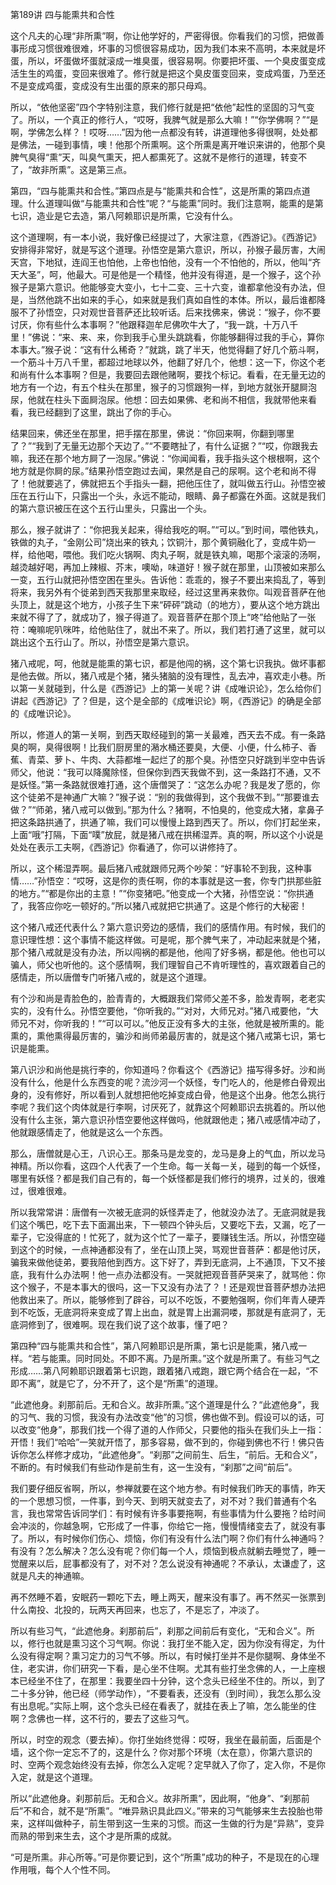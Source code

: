 第189讲 四与能熏共和合性

这个凡夫的心理“非所熏”啊，你让他学好的，严密得很。你看我们的习惯，把做善事形成习惯很难很难，坏事的习惯很容易成功，因为我们本来不高明，本来就是坏蛋，所以，坏蛋做坏蛋就滚成一堆臭蛋，很容易啊。你要把坏蛋、一个臭皮蛋变成活生生的鸡蛋，变回来很难了。修行就是把这个臭皮蛋变回来，变成鸡蛋，乃至还不是变成鸡蛋，变成没有生出蛋的原来的那只母鸡。

所以，“依他坚密”四个字特别注意，我们修行就是把“依他”起性的坚固的习气变了。所以，一个真正的修行人，“哎呀，我脾气就是那么大嘛！”“你学佛啊？”“是啊，学佛怎么样？！哎呀……”因为他一点都没有转，讲道理他多得很啊，处处都是佛法，一碰到事情，噢！他那个所熏啊。这个所熏是离开唯识来讲的，他那个臭脾气臭得“熏”天，叫臭气熏天，把人都熏死了。这就不是修行的道理，转变不了，“故非所熏”。这是第三点。

第四，“四与能熏共和合性。”第四点是与“能熏共和合性”，这是所熏的第四点道理。什么道理叫做“与能熏共和合性”呢？“与能熏”同时。我们注意啊，能熏的是第七识，造业是它去造，第八阿赖耶识是所熏，它没有什么。

这个道理啊，有一本小说，我好像已经提过了，大家注意，《西游记》。《西游记》安排得非常好，就是写这个道理。孙悟空是第六意识，所以，孙猴子最厉害，大闹天宫，下地狱，连阎王也怕他，上帝也怕他，没有一个不怕他的，所以，他叫“齐天大圣”，呵，他最大。可是他是一个精怪，他并没有得道，是一个猴子，这个孙猴子是第六意识。他能够变大变小，七十二变、三十六变，谁都拿他没有办法，但是，当然他跳不出如来的手心，如来就是我们真如自性的本体。所以，最后谁都降服不了孙悟空，只对观世音菩萨还比较听话。后来找佛来，佛说：“猴子，你不要讨厌，你有些什么本事啊？”他跟释迦牟尼佛吹牛大了，“我一跳，十万八千里！”佛说：“来、来、来，你到我手心里头跳跳看，你能够翻得过我的手心，算你本事大。”猴子说：“这有什么稀奇？”就跳，跳了半天，他觉得翻了好几个筋斗啊，一个筋斗十万八千里，都超过地球以外，他翻了好几个，他想：这一下，你这个老和尚有什么本事啊？但是，我要回去跟他赌啊，要找个标记。看看，在无量无边的地方有一个边，有五个柱头在那里，猴子的习惯跟狗一样，到地方就张开腿屙泡尿，他就在柱头下面屙泡尿。他想：回去如果佛、老和尚不相信，我就带他来看看，我已经翻到了这里，跳出了你的手心。

结果回来，佛还坐在那里，把手摆在那里，佛说：“你回来啊，你翻到哪里了？”“我到了无量无边那个天边了。”“不要瞎扯了，有什么证据？”“哎，你跟我去嘛，我还在那个地方屙了一泡尿。”佛说：“你闻闻看，我手指头这个根根啊，这个地方就是你屙的尿。”结果孙悟空跑过去闻，果然是自己的尿啊。这个老和尚不得了！他就要逃了，佛就把五个手指头一翻，把他压住了，就叫做五行山。孙悟空被压在五行山下，只露出一个头，永远不能动，眼睛、鼻子都露在外面。这就是我们的第六意识被压在这个五行山里头，只露出一个头。

那么，猴子就讲了：“你把我关起来，得给我吃的啊。”“可以。”到时间，喂他铁丸，铁做的丸子，“金刚公司”烧出来的铁丸；饮铜汁，那个黄铜融化了，变成牛奶一样，给他喝，喂他。我们吃火锅啊、肉丸子啊，就是铁丸嘛，喝那个滚滚的汤啊，越烫越好喝，再加上辣椒、芥末，噢呦，味道好！猴子就在那里，山顶被如来那么一变，五行山就把孙悟空困在里头。告诉他：乖乖的，猴子不要出来捣乱了，等到将来，我另外有个徙弟到西天我那里来取经，经过这里再来救你。叫观音菩萨在他头顶上，就是这个地方，小孩子生下来“砰砰”跳动（的地方），要从这个地方跳出来就不得了了，就成功了，猴子得道了。观音菩萨在那个顶上“咚”给他贴了一张符：唵嘛呢叭咪吽，给他贴住了，就出不来了。所以，我们若打通了这里，就可以跳出这个五行山了。所以，孙悟空是第六意识。

猪八戒呢，呵，他就是能熏的第七识，都是他闯的祸，这个第七识我执。做坏事都是他去做。所以，猪八戒是个猪，猪头猪脑的没有理性，乱去冲，喜欢走小巷。所以第一关就碰到，什么是《西游记》上的第一关呢？讲《成唯识论》，怎么给你们讲起《西游记》了？但是，这个是全部的《成唯识论》啊，《西游记》的确是全部的《成唯识论》。

所以，修道人的第一关啊，到西天取经碰到的第一关最难，西天去不成。有一条路臭的啊，臭得很啊！比我们厨房里的潲水桶还要臭，大便、小便，什么柿子、香蕉、青菜、萝卜、牛肉、大蒜都堆一起烂了的那个臭。孙悟空只好跳到半空中告诉师父，他说：“我可以降魔除怪，但保你到西天我做不到，这一条路打不通，又不是妖怪。”第一条路就很难打通，这个唐僧哭了：“这怎么办呢？我是发了愿的，你这个徒弟不是神通广大嘛？”猴子说：“别的我做得到，这个我做不到。”“那要谁去做？”“师弟，猪八戒可以做到。”那为什么？猪啊，不怕臭的，他变成大猪，拿鼻子把这条路拱通了，拱通了嘛，我们可以慢慢上路到西天了。所以，你们打起坐来，上面“哦”打隔，下面“噗”放屁，就是猪八戒在拱稀湿弄。真的啊，所以这个小说是处处在表示工夫啊，《西游记》你看通了，你可以讲修持了。

所以，这个稀湿弄啊。最后猪八戒就跟师兄两个吵架：“好事轮不到我，这种事情……”孙悟空：“哎呀，这是你的责任啊，你的本事就是这一套，你专门拱那些脏的地方。”“都是你出的主意！”“你变猪吧。”他变成一个大猪，孙悟空说：“你拱通了，我答应你吃一顿好的。”所以猪八戒就把它拱通了。这是个修行的大秘密！

这个猪八戒还代表什么？第六意识旁边的感情，我们的感情作用。有时候，我们的意识理性想：这个事情不能这样做。可是呢，那个脾气来了，冲动起来就是个猪，那个猪八戒就是没有办法，所以闯祸的都是他，他闯了好多祸，都是他。他也可以骗人，师父也听他的。这个感情啊，我们理智自己不肯听理性的，喜欢跟着自己的感情走，所以唐僧专门听猪八戒的，就是这个道理。

有个沙和尚是青脸色的，脸青青的，大概跟我们常师父差不多，脸发青啊，老老实实的，没有什么。孙悟空要他，“你听我的。”“对对，大师兄对。”猪八戒要他，“大师兄不对，你听我的！”“可以可以。”他反正没有多大的主张，他就是被所熏的。能熏的，熏他熏得最厉害的，骗沙和尚师弟最厉害的，就是这个猪八戒第七识，第七识是能熏。

第八识沙和尚他是挑行李的，你知道吗？你看这个《西游记》描写得多好。沙和尚没有什么，他是什么东西变的呢？流沙河一个妖怪，专门吃人的，他是修白骨观出身的，没有修好，所以看到人就想把他吃掉变成白骨，他是这个出身。他怎么挑行李呢？我们这个肉体就是行李啊，讨厌死了，就靠这个阿赖耶识去挑着的。所以他没有什么主张，第六意识孙悟空要他这样做吗，他就跟他走；猪八戒感情冲动了，他就跟感情走了，他就是这么一个东西。

那么，唐僧就是心王，八识心王。那条马是龙变的，龙马是身上的气血，所以龙马神精。所以你看，这四个人代表了一个生命。每一关每一关，碰到的每一个妖怪，哪里有妖怪？都是我们自己有的，每一个妖怪都是我们修行的境界，过关的，很难过，很难很难。

所以我常常讲：唐僧有一次被无底洞的妖怪弄走了，他就没办法了。无底洞就是我们这个嘴巴，吃下去下面漏出来，下一顿四个钟头后，又要吃下去，又漏，吃了一辈子，它没得底的！忙死了，就为这个忙了一辈子，要赚钱生活。所以，孙悟空碰到这个的时候，一点神通都没有了，坐在山顶上哭，骂观世音菩萨：都是他讨厌，骗我来做他徒弟，要我陪他到西方。这下好了，弄到无底洞，上不通顶，下又不接底，我有什么办法啊！他一点办法都没有。一哭就把观音菩萨哭来了，就骂他：你这个猴子，不是本事大的很吗，这一下又没有办法了？！还是观世音菩萨想办法把他救出来了。所以，能够修到了辟谷，可以不吃饭，不要勉强啊，你们年青人硬弄到不吃饭，无底洞将来变成了胃上出血，就是胃上出漏洞喽，那就是有底洞了，无底洞修到了，很难啊。现在我们说了这个故事，懂了吧？

第四种“四与能熏共和合性”，第八阿赖耶识是所熏，第七识是能熏，猪八戒一样。“若与能熏。同时同处。不即不离。乃是所熏。”这个就是所熏了。有些习气之形成……第八阿赖耶识跟着第七识跑，跟着猪八戒跑，跟它两个结合在一起，“不即不离”，就是它了，分不开了，这个是“所熏”的道理。

“此遮他身。刹那前后。无和合义。故非所熏。”这个道理是什么？“此遮他身”，我的习气、我的习惯，我没有办法改变“他”的习惯，佛也做不到。假设可以的话，可以改变“他身”，那我们找一个得了道的人作师父，只要他的指头在我们头上一指：开悟！我们“哈哈”一笑就开悟了，那多容易，做不到的，你碰到佛也不行！佛只告诉你怎么样修才成功，“此遮他身”。“刹那”之间前生、后生，“前后。无和合义”，不断的。有时候我们有些动作是前生有，这一生没有，“刹那”之间“前后”。

我们要仔细反省啊，所以，参禅就要在这个地方参。有时候我们昨天的事情，昨天的一个思想习惯，一件事，到今天、到明天就变去了，对不对？我们普通有个名言，我也常常告诉同学们：有时候有许多事要拖啊，有些事情为什么要拖？给时间会冲淡的，你越急啊，它形成了一件事，你给它一拖，慢慢情绪变去了，就没有事了。所以，有时候你们伤心、烦恼，你们有没有什么法门啊？你们有什么神通吗？有没有？怎么解决？怎么没有呢？你们每一个人，烦恼到极点就躺去睡觉了，睡一觉醒来以后，屁事都没有了，对不对？怎么说没有神通呢？不承认，太谦虚了，这就是凡夫的神通嘛。

再不然睡不着，安眠药一颗吃下去，睡上两天，醒来没有事了。再不然买一张票到什么南投、北投的，玩两天再回来，也忘了，不是忘了，冲淡了。

所以有些习气，“此遮他身。刹那前后”，刹那之间前后有变化，“无和合义”。所以，修行也就是熏习这个习气啊。你说：我打坐不能入定，因为你没有得定，为什么没有得定啊？熏习定力的习气不够。所以，有时候打坐并不是你腿啊、身体坐不住，老实讲，你们研究一下看，是心坐不住啊。尤其有些打坐念佛的人，一上座根本已经坐不住了，在那里：我要坐四十分钟，这个念头已经坐不住的。所以，到了二十多分钟，他已经（师学动作），“不要看表，还没有（到时间），我怎么那么没有出息呢。”实际上啊，这个念头已经在看表了，就挂在表上了嘛，怎么能坐的住啊？念佛也一样，这不行的，要去了这些习气。

所以，时空的观念（要去掉）。你打坐始终觉得：哎呀，我坐在最前面，后面是个墙，这个你一定忘不了的，这是什么？你对那个环境（太在意），你第六意识的时、空两个观念始终没有去掉，你怎么入定呢？定早就入了你了，定入你，不是你入定，就是这个道理。

所以“此遮他身。刹那前后。无和合义。故非所熏”，因此啊，“他身”、“刹那前后”不和合，就不是“所熏”。“唯异熟识具此四义。”带来的习气能够来生去投胎也带来，这样叫做种子，前生带到这一生来的习惯。而这一生做的行为是“异熟”，变异而熟的带到来生去，这个才是所熏的成就。

“可是所熏。非心所等。”可是你要记到，这个“所熏”成功的种子，不是现在的心理作用哦，每个人个性不同。


